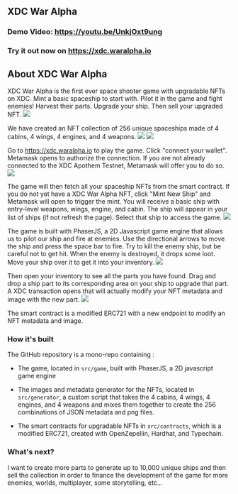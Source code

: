 ## XDC War Alpha

### Demo Video: https://youtu.be/UnkjOxt9ung

### Try it out now on https://xdc.waralpha.io

## About XDC War Alpha

XDC War Alpha is the first ever space shooter game with upgradable NFTs on XDC. Mint a basic spaceship to start with. Pilot it in the game and fight enemies! Harvest their parts. Upgrade your ship. Then sell your upgraded NFT.
![](https://xdc.waralpha.io/assets/screenshots/present-model.png)

We have created an NFT collection of 256 unique spaceships made of 4 cabins, 4 wings, 4 engines, and 4 weapons.
![](https://xdc.waralpha.io/assets/screenshots/present-parts.png)
![](https://xdc.waralpha.io/assets/screenshots/present-possibilities.png)

Go to https://xdc.waralpha.io to play the game. Click "connect your wallet". Metamask opens to authorize the connection. If you are not already connected to the XDC Apothem Testnet, Metamask will offer you to do so.
![](https://xdc.waralpha.io/assets/screenshots/connect-wallet-scene.png)

The game will then fetch all your spaceship NFTs from the smart contract. If you do not yet have a XDC War Alpha NFT, click "Mint New Ship" and Metamask will open to trigger the mint. You will receive a basic ship with entry-level weapons, wings, engine, and cabin. The ship will appear in your list of ships (if not refresh the page). Select that ship to access the game.
![](https://xdc.waralpha.io/assets/screenshots/select-ship-scene.png)

The game is built with PhaserJS, a 2D Javascript game engine that allows us to pilot our ship and fire at enemies. Use the directional arrows to move the ship and press the space bar to fire. Try to kill the enemy ship, but be careful not to get hit. When the enemy is destroyed, it drops some loot. Move your ship over it to get it into your inventory.
![](https://xdc.waralpha.io/assets/screenshots/gameplay1.png)

Then open your inventory to see all the parts you have found. Drag and drop a ship part to its corresponding area on your ship to upgrade that part. A XDC transaction opens that will actually modify your NFT metadata and image with the new part.
![](https://xdc.waralpha.io/assets/screenshots/inventory-scene.png)

The smart contract is a modified ERC721 with a new endpoint to modify an NFT metadata and image.

### How it's built

The GitHub repository is a mono-repo containing :

- The game, located in `src/game`, built with PhaserJS, a 2D javascript game engine

- The images and metadata generator for the NFTs, located in `src/generator`, a custom script that takes the 4 cabins, 4 wings, 4 engines, and 4 weapons and mixes them together to create the 256 combinations of JSON metadata and png files.

- The smart contracts for upgradable NFTs in `src/contracts`, which is a modified ERC721, created with OpenZepellin, Hardhat, and Typechain.

### What's next?

I want to create more parts to generate up to 10,000 unique ships and then sell the collection in order to finance the development of the game for more enemies, worlds, multiplayer, some storytelling, etc...
